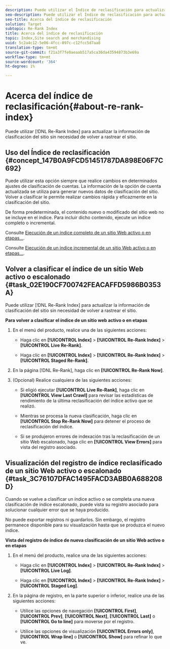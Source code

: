 ```yaml
---
description: Puede utilizar el Índice de reclasificación para actualizar la información de clasificación del sitio sin necesidad de volver a rastrear el sitio.
seo-description: Puede utilizar el Índice de reclasificación para actualizar la información de clasificación del sitio sin necesidad de volver a rastrear el sitio.
seo-title: Acerca del índice de reclasificación
solution: Target
subtopic: Re-Rank Index
title: Acerca del índice de reclasificación
topic: Index,Site search and merchandising
uuid: 5c2a4c12-5e06-4fcc-897c-c12fcc5d7aa8
translation-type: tm+mt
source-git-commit: f21a3f7fe0aeaab517a5ca36da43594873b3e69a
workflow-type: tm+mt
source-wordcount: '364'
ht-degree: 1%

---
```



# Acerca del índice de reclasificación{#about-re-rank-index}

Puede utilizar [!DNL Re-Rank Index] para actualizar la información de clasificación del sitio sin necesidad de volver a rastrear el sitio.

## Uso del Índice de reclasificación {#concept_147B0A9FCD51451787DA898E06F7C692}

Puede utilizar esta opción siempre que realice cambios en determinados ajustes de clasificación de cuentas. La información de la opción de cuenta actualizada se utiliza para generar nuevos datos de clasificación del sitio. Volver a clasificar le permite realizar cambios rápida y eficazmente en la clasificación del sitio.

De forma predeterminada, el contenido nuevo o modificado del sitio web no se incluye en el índice. Para incluir dicho contenido, ejecute un índice completo o incremental.

Consulte [Ejecución de un índice completo de un sitio Web activo o en etapas...](../c-about-index-menu/c-about-full-index.md#task_F7FE04D8A1654A7787FCCA31B45EB42D).

Consulte [Ejecución de un índice incremental de un sitio Web activo o en etapas...](../c-about-index-menu/c-about-incremental-index.md#task_9BFB6157F3884B2FAECB7E0E9CA318CB).

## Volver a clasificar el índice de un sitio Web activo o escalonado {#task_02E190CF700742FEACAFFD5986B0353A}

Puede utilizar [!DNL Re-Rank Index] para actualizar la información de clasificación del sitio sin necesidad de volver a rastrear el sitio.

**Para volver a clasificar el índice de un sitio web activo o en etapas**

1. En el menú del producto, realice una de las siguientes acciones:

   * Haga clic en **[!UICONTROL Index]** > **[!UICONTROL Re-Rank Index]** > **[!UICONTROL Live Re-Rank]**.

   * Haga clic en **[!UICONTROL Index]** > **[!UICONTROL Re-Rank Index]** > **[!UICONTROL Staged Re-Rank]**.

1. En la página [!DNL Re-Rank], haga clic en **[!UICONTROL Re-Rank Now]**.
1. (Opcional) Realice cualquiera de las siguientes acciones:

   * Si eligió ejecutar **[!UICONTROL Live Re-Rank]**, haga clic en **[!UICONTROL View Last Crawl]** para revisar las estadísticas de rendimiento de la última reclasificación del índice activo que se realizó.

   * Mientras se procesa la nueva clasificación, haga clic en **[!UICONTROL Stop Re-Rank Now]** para detener el proceso de reclasificación del índice.
   * Si se produjeron errores de indexación tras la reclasificación de un sitio Web escalonado, haga clic en **[!UICONTROL View Errors]** para vista del registro asociado.

## Visualización del registro de índice reclasificado de un sitio Web activo o escalonado {#task_3C76107DFAC1495FACD3ABB0A688208D}

Cuando se vuelve a clasificar un índice activo o se completa una nueva clasificación de índice escalonado, puede vista su registro asociado para solucionar cualquier error que se haya producido.

No puede exportar registros ni guardarlos. Sin embargo, el registro permanece disponible para su visualización hasta que se produzca el nuevo índice.

**Vista del registro de índice de nueva clasificación de un sitio Web activo o en etapas**

1. En el menú del producto, realice una de las siguientes acciones:

   * Haga clic en **[!UICONTROL Index]** > **[!UICONTROL Re-Rank Index]** > **[!UICONTROL Live Log]**.

   * Haga clic en **[!UICONTROL Index]** > **[!UICONTROL Re-Rank Index]** > **[!UICONTROL Staged Log]**.

1. En la página de registro, en la parte superior o inferior, realice una de las siguientes acciones:

   * Utilice las opciones de navegación **[!UICONTROL First]**, **[!UICONTROL Prev]**, **[!UICONTROL Next]**, **[!UICONTROL Last]** o **[!UICONTROL Go to line]** para moverse por el registro.

   * Utilice las opciones de visualización **[!UICONTROL Errors only]**, **[!UICONTROL Wrap line]** o **[!UICONTROL Show]** para refinar lo que ve.

